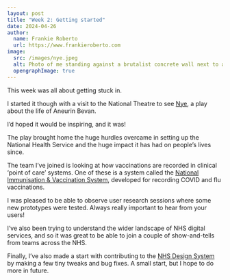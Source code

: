 ```yaml
---
layout: post
title: "Week 2: Getting started"
date: 2024-04-26
author:
  name: Frankie Roberto
  url: https://www.frankieroberto.com
image:
  src: /images/nye.jpeg
  alt: Photo of me standing against a brutalist concrete wall next to a post for the play Nye
  opengraphImage: true
---
```


This week was all about getting stuck in.

I started it though with a visit to the National Theatre to see [Nye](https://www.nationaltheatre.org.uk/productions/nye/), a play about the life of Aneurin Bevan.

I’d hoped it would be inspiring, and it was!

The play brought home the huge hurdles overcame in setting up the National Health Service and the huge impact it has had on people’s lives since.

The team I’ve joined is looking at how vaccinations are recorded in clinical ‘point of care’ systems. One of these is a system called the [National Immunisation & Vaccination System](https://www.ardengemcsu.nhs.uk/services/business-intelligence/nivs/), developed for recording COVID and flu vaccinations.

I was pleased to be able to observe user research sessions where some new prototypes were tested. Always really important to hear from your users!

I’ve also been trying to understand the wider landscape of NHS digital services, and so it was great to be able to join a couple of show-and-tells from teams across the NHS.

Finally, I’ve also made a start with contributing to the [NHS Design System](https://service-manual.nhs.uk/design-system) by making a few tiny tweaks and bug fixes. A small start, but I hope to do more in future.
